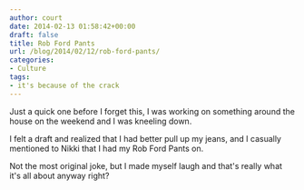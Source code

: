 ```yaml
---
author: court
date: 2014-02-13 01:58:42+00:00
draft: false
title: Rob Ford Pants
url: /blog/2014/02/12/rob-ford-pants/
categories:
- Culture
tags:
- it's because of the crack
---
```


Just a quick one before I forget this, I was working on something around the house on the weekend and I was kneeling down.

I felt a draft and realized that I had better pull up my jeans, and I casually mentioned to Nikki that I had my Rob Ford Pants on.

Not the most original joke, but I made myself laugh and that's really what it's all about anyway right?
